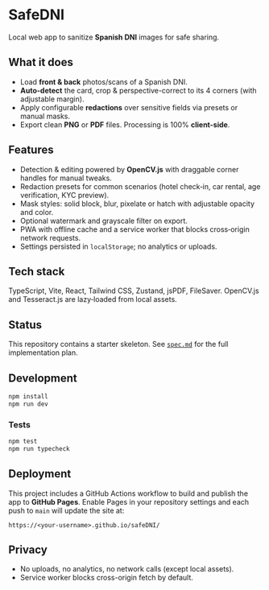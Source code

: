 # SafeDNI

Local web app to sanitize **Spanish DNI** images for safe sharing.

## What it does
- Load **front & back** photos/scans of a Spanish DNI.
- **Auto-detect** the card, crop & perspective-correct to its 4 corners (with adjustable margin).
- Apply configurable **redactions** over sensitive fields via presets or manual masks.
- Export clean **PNG** or **PDF** files. Processing is 100% **client-side**.

## Features
- Detection & editing powered by **OpenCV.js** with draggable corner handles for manual tweaks.
- Redaction presets for common scenarios (hotel check‑in, car rental, age verification, KYC preview).
- Mask styles: solid block, blur, pixelate or hatch with adjustable opacity and color.
- Optional watermark and grayscale filter on export.
- PWA with offline cache and a service worker that blocks cross‑origin network requests.
- Settings persisted in `localStorage`; no analytics or uploads.

## Tech stack
TypeScript, Vite, React, Tailwind CSS, Zustand, jsPDF, FileSaver. OpenCV.js and Tesseract.js are lazy‑loaded from local assets.

## Status
This repository contains a starter skeleton. See [`spec.md`](./spec.md) for the full implementation plan.

## Development
```bash
npm install
npm run dev
```

### Tests
```bash
npm test
npm run typecheck
```

## Deployment
This project includes a GitHub Actions workflow to build and publish the app to **GitHub Pages**. Enable Pages in your repository settings and each push to `main` will update the site at:

```
https://<your-username>.github.io/safeDNI/
```

## Privacy
- No uploads, no analytics, no network calls (except local assets).
- Service worker blocks cross-origin fetch by default.
